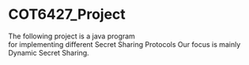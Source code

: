 # COT6427_Project
The following project is a java program  
for implementing different Secret Sharing Protocols
Our focus is mainly Dynamic Secret Sharing. 
